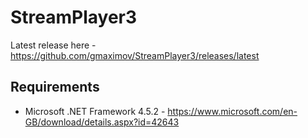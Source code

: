 # StreamPlayer3
Latest release here - https://github.com/gmaximov/StreamPlayer3/releases/latest

Requirements
--------------
- Microsoft .NET Framework 4.5.2 - https://www.microsoft.com/en-GB/download/details.aspx?id=42643
